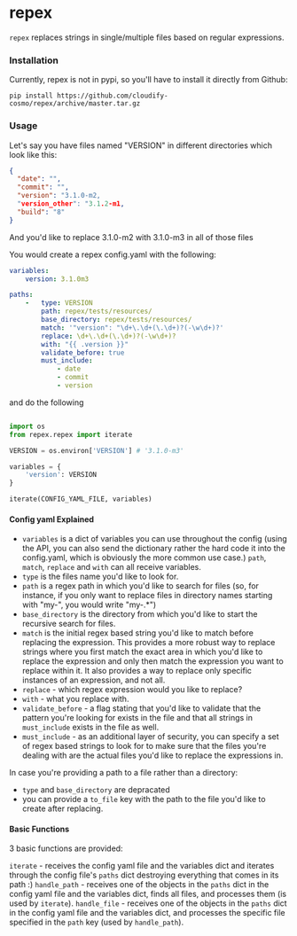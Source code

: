 repex
=======

`repex` replaces strings in single/multiple files based on regular expressions.

### Installation

Currently, repex is not in pypi, so you'll have to install it directly from Github:

```shell
pip install https://github.com/cloudify-cosmo/repex/archive/master.tar.gz
```

### Usage

Let's say you have files named "VERSION" in different directories which look like this:

```json
{
  "date": "",
  "commit": "",
  "version": "3.1.0-m2,
  "version_other": "3.1.2-m1,
  "build": "8"
}
```

And you'd like to replace 3.1.0-m2 with 3.1.0-m3 in all of those files

You would create a repex config.yaml with the following:

```yaml
variables:
    version: 3.1.0m3

paths:
    -   type: VERSION
        path: repex/tests/resources/
        base_directory: repex/tests/resources/
        match: '"version": "\d+\.\d+(\.\d+)?(-\w\d+)?'
        replace: \d+\.\d+(\.\d+)?(-\w\d+)?
        with: "{{ .version }}"
        validate_before: true
        must_include:
            - date
            - commit
            - version
```

and do the following

```python

import os
from repex.repex import iterate

VERSION = os.environ['VERSION'] # '3.1.0-m3'

variables = {
    'version': VERSION
}

iterate(CONFIG_YAML_FILE, variables)
```

#### Config yaml Explained

- `variables` is a dict of variables you can use throughout the config (using the API, you can also send the dictionary rather the hard code it into the config.yaml, which is obviously the more common use case.) `path`, `match`, `replace` and `with` can all receive variables.
- `type` is the files name you'd like to look for.
- `path` is a regex path in which you'd like to search for files (so, for instance, if you only want to replace files in directory names starting with "my-", you would write "my-.*")
- `base_directory` is the directory from which you'd like to start the recursive search for files.
- `match` is the initial regex based string you'd like to match before replacing the expression. This provides a more robust way to replace strings where you first match the exact area in which you'd like to replace the expression and only then match the expression you want to replace within it. It also provides a way to replace only specific instances of an expression, and not all.
- `replace` - which regex expression would you like to replace?
- `with` - what you replace with.
- `validate_before` - a flag stating that you'd like to validate that the pattern you're looking for exists in the file and that all strings in `must_include` exists in the file as well.
- `must_include` - as an additional layer of security, you can specify a set of regex based strings to look for to make sure that the files you're dealing with are the actual files you'd like to replace the expressions in.

In case you're providing a path to a file rather than a directory:

- `type` and `base_directory` are depracated
- you can provide a `to_file` key with the path to the file you'd like to create after replacing.

#### Basic Functions

3 basic functions are provided:

`iterate` - receives the config yaml file and the variables dict and iterates through the config file's `paths` dict destroying everything that comes in its path :)
`handle_path` - receives one of the objects in the `paths` dict in the config yaml file and the variables dict, finds all files, and processes them (is used by `iterate`).
`handle_file` - receives one of the objects in the `paths` dict in the config yaml file and the variables dict, and processes the specific file specified in the `path` key (used by `handle_path`).